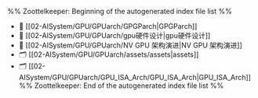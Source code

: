 %% Zoottelkeeper: Beginning of the autogenerated index file list  %%
- 📄 [[02-AISystem/GPU/GPUarch/GPGParch|GPGParch]]
- 📄 [[02-AISystem/GPU/GPUarch/gpu硬件设计|gpu硬件设计]]
- 📄 [[02-AISystem/GPU/GPUarch/NV GPU 架构演进|NV GPU 架构演进]]
- 🗂️ [[02-AISystem/GPU/GPUarch/assets/assets|assets]]
- 🗂️ [[02-AISystem/GPU/GPUarch/GPU_ISA_Arch/GPU_ISA_Arch|GPU_ISA_Arch]]
%% Zoottelkeeper: End of the autogenerated index file list  %%
